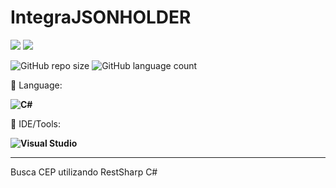 # IntegraJSONHOLDER
<p align="left">

  <a href="https://www.linkedin.com/in/vitor-dietrich-69a3a8194/" alt="Linkedin">
  <img src="https://img.shields.io/badge/-Linkedin-0e76a8?style=flat-square&logo=Linkedin&logoColor=white&link=" /></a>

  <a href="https://www.instagram.com/vitor_dietrich/" alt="Instagram">
  <img src="https://img.shields.io/badge/-Instagram-DF0174?style=flat-square&labelColor=DF0174&logo=instagram&logoColor=white&link=LINK-DO-SEU-INSTAGRAM"/></a>
</p>  

![GitHub repo size](https://img.shields.io/github/repo-size/VitorDietrich-Coder/BuscaAPI?style=for-the-badge)
![GitHub language count](https://img.shields.io/github/languages/count/VitorDietrich-Coder/BuscaAPI?style=for-the-badge)

<p align="left">
  🦄 Language: <strong> 
  
  ![C#](https://img.shields.io/badge/C%23-239120?style=for-the-badge&logo=c-sharp&logoColor=white)
  </strong>
</p>

<p align="left">
  💼 IDE/Tools: <strong>
  
  ![Visual Studio](https://img.shields.io/badge/Visual_Studio-5C2D91?style=for-the-badge&logo=visual%20studio&logoColor=white)
  
  </strong>
</p>
<hr>

Busca CEP utilizando RestSharp C#
